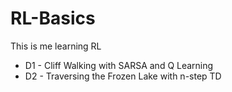 # RL-Basics

This is me learning RL

- D1 - Cliff Walking with SARSA and Q Learning
- D2 - Traversing the Frozen Lake with n-step TD
